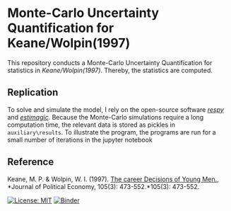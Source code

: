 # Monte-Carlo Uncertainty Quantification for Keane/Wolpin(1997)

This repository conducts a Monte-Carlo Uncertainty Quantification for statistics
in *Keane/Wolpin(1997)*. Thereby, the statistics are computed.



## Replication

To solve and simulate the model, I rely on the open-source software [*respy*](https://github.com/OpenSourceEconomics/respy) and [*estimagic*](https://github.com/OpenSourceEconomics/estimagic).
Because the Monte-Carlo simulations require a long computation time, the relevant data
is stored as pickles in `auxiliary\results`.
To illustrate the program, the programs are run for a small number of iterations in the jupyter notebook


## Reference

Keane, M. P. & Wolpin, W. I. (1997). [The career Decisions of Young Men.](https://www.jstor.org/stable/10.1086/262080), 
*Journal of Political Economy, 105(3): 473-552.*105(3): 473-552.



[![License: MIT](https://img.shields.io/badge/License-MIT-blue.svg)](HumanCapitalAnalysis/student-project-template/blob/master/LICENSE)
[![Binder](https://mybinder.org/badge_logo.svg)](https://mybinder.org/v2/gh/OpenSourceEconomics/uq-exploration/master?filepath=https%3A%2F%2Fgithub.com%2FOpenSourceEconomics%2Fuq-exploration%2Fblob%2Fmaster%2Fstudent_project.ipynb)


